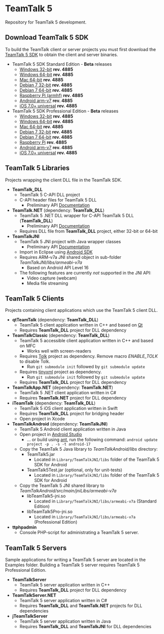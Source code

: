 # TeamTalk 5

Repository for TeamTalk 5 development.

## Download TeamTalk 5 SDK

To build the TeamTalk client or server projects you must first download the
[TeamTalk 5 SDK](http://www.bearware.dk/?page_id=393) to obtain the client and server binaries.

* TeamTalk 5 SDK Standard Edition - **Beta** releases
  * [Windows 32-bit](http://bearware.dk/test/teamtalksdk/v5.2.2.4885/tt5sdk_v5.2.2.4885_win32.zip) **rev. 4885**
  * [Windows 64-bit](http://bearware.dk/test/teamtalksdk/v5.2.2.4885/tt5sdk_v5.2.2.4885_win64.zip) **rev. 4885**
  * [Mac 64-bit](http://bearware.dk/test/teamtalksdk/v5.2.2.4885/tt5sdk_v5.2.2.4885_macos_x86_64.tar.gz) **rev. 4885**
  * [Debian 7 32-bit](http://bearware.dk/test/teamtalksdk/v5.2.2.4885/tt5sdk_v5.2.2.4885_debian7_i386.tar.gz) **rev. 4885**
  * [Debian 7 64-bit](http://bearware.dk/test/teamtalksdk/v5.2.2.4885/tt5sdk_v5.2.2.4885_debian7_x86_64.tar.gz) **rev. 4885**
  * [Raspberry Pi (armhf)](http://bearware.dk/test/teamtalksdk/v5.2.2.4885/tt5sdk_v5.2.2.4885_raspbian_armhf.tar.gz) **rev. 4885**
  * [Android arm-v7](http://bearware.dk/test/teamtalksdk/v5.2.2.4885/tt5sdk_v5.2.2.4885_android_armv7a.tar.gz)  **rev. 4885**
  * [iOS 7.0+ universal](http://bearware.dk/test/teamtalksdk/v5.2.2.4885/tt5sdk_v5.2.2.4885_ios_universal.tar.gz)  **rev. 4885**
* TeamTalk 5 SDK Professional Edition - **Beta** releases
  * [Windows 32-bit](http://bearware.dk/test/teamtalksdk/v5.2.2.4885/tt5prosdk_v5.2.2.4885_win32.zip) **rev. 4885**
  * [Windows 64-bit](http://bearware.dk/test/teamtalksdk/v5.2.2.4885/tt5prosdk_v5.2.2.4885_win64.zip) **rev. 4885**
  * [Mac 64-bit](http://bearware.dk/test/teamtalksdk/v5.2.2.4885/tt5prosdk_v5.2.2.4885_macos_x86_64.tar.gz) **rev. 4885**
  * [Debian 7 32-bit](http://bearware.dk/test/teamtalksdk/v5.2.2.4885/tt5prosdk_v5.2.2.4885_debian7_i386.tar.gz) **rev. 4885**
  * [Debian 7 64-bit](http://bearware.dk/test/teamtalksdk/v5.2.2.4885/tt5prosdk_v5.2.2.4885_debian7_x86_64.tar.gz) **rev. 4885**
  * [Raspberry Pi](http://bearware.dk/test/teamtalksdk/v5.2.2.4885/tt5prosdk_v5.2.2.4885_raspbian_armhf.tar.gz) **rev. 4885**
  * [Android arm-v7](http://bearware.dk/test/teamtalksdk/v5.2.2.4885/tt5prosdk_v5.2.2.4885_android_armv7a.tar.gz)  **rev. 4885**
  * [iOS 7.0+ universal](http://bearware.dk/test/teamtalksdk/v5.2.2.4885/tt5prosdk_v5.2.2.4885_ios_universal.tar.gz)  **rev. 4885**

## TeamTalk 5 Libraries
Projects wrapping the client DLL file in the TeamTalk SDK.
* **TeamTalk_DLL**
  * TeamTalk 5 C-API DLL project 
  * C-API header files for TeamTalk 5 DLL
    * Preliminary API [Documentation](http://bearware.dk/test/teamtalksdk/v5.2.2.4885/docs/C-API/)
* **TeamTalk.NET** (dependency: **TeamTalk_DLL**)
  * TeamTalk 5 .NET DLL wrapper for C-API TeamTalk 5 DLL (**TeamTalk_DLL**)
    * Preliminary API [Documentation](http://bearware.dk/test/teamtalksdk/v5.2.2.4885/docs/NET/)
  * Requires DLL file from **TeamTalk_DLL** project, either 32-bit or 64-bit
* **TeamTalkJNI**
  * TeamTalk 5 JNI project with Java wrapper classes
    * Preliminary API [Documentation](http://bearware.dk/test/teamtalksdk/v5.2.2.4885/docs/Java/)
  * Import in Eclipse using [Android SDK](http://developer.android.com/sdk/index.html)
  * Requires ARM-v7a JNI shared object in sub-folder *TeamTalkJNI/libs/armeabi-v7a*
    * Based on Android API Level 16
  * The following features are currently *not* supported in the JNI API:
    * Video capture (webcam)
    * Media file streaming

## TeamTalk 5 Clients
Projects containing client applications which use the TeamTalk 5 client DLL.
* **qtTeamTalk** (dependency: **TeamTalk_DLL**)
  * TeamTalk 5 client application written in C++ and based on [Qt](http://www.qt.io)
  * Requires **TeamTalk_DLL** project for DLL dependency
* **TeamTalkClassic** (dependency: **TeamTalk_DLL**)
  * TeamTalk 5 accessible client application written in C++ and based on MFC
    * Works well with screen-readers
  * Requires [Tolk](https://github.com/dkager/tolk) project as dependency. Remove macro *ENABLE_TOLK* to disable Tolk.
    * Run ```git submodule init``` followed by ```git submodule update```
  * Requires [tinyxml](https://github.com/bear101/tinyxml) project as dependency.
    * Run ```git submodule init``` followed by ```git submodule update```
  * Requires **TeamTalk_DLL** project for DLL dependency
* **TeamTalkApp.NET** (dependency: **TeamTalk.NET**)
  * TeamTalk 5 .NET client application written in C#
  * Requires **TeamTalk.NET** project for DLL dependency
* **iTeamTalk** (dependency: **TeamTalk_DLL**)
  * TeamTalk 5 iOS client application written in Swift
  * Requires **TeamTalk_DLL** project for bridging header
  * Open project in Xcode
* **TeamTalkAndroid** (dependency: **TeamTalkJNI**)
  * TeamTalk 5 Android client application written in Java
  * Open project in [Android Studio](https://developer.android.com/studio/intro/index.html)
    * ... or build using [ant](http://ant.apache.org), run the following command: ```android update project -p . -s -t android-17```
  * Copy the TeamTalk 5 Java library to *TeamTalkAndroid/libs* directory:
    * TeamTalk5.jar
      * Located in ```Library/TeamTalkJNI/libs``` folder of the TeamTalk 5 SDK for Android
    * TeamTalk5Test.jar (optional, only for unit-tests)
      * Located in ```Library/TeamTalkJNI/libs``` folder of the TeamTalk 5 SDK for Android
  * Copy the TeamTalk 5 JNI shared library to *TeamTalkAndroid/src/main/jniLibs/armeabi-v7a*
    * libTeamTalk5-jni.so
        * Located in ```Library/TeamTalkJNI/libs/armeabi-v7a``` (Standard Edition)
    * libTeamTalk5Pro-jni.so
        * Located in ```Library/TeamTalkJNI/libs/armeabi-v7a``` (Professional Edition)
* **ttphpadmin**
  * Console PHP-script for administrating a TeamTalk 5 server.

## TeamTalk 5 Servers
Sample applications for writing a TeamTalk 5 server are located in the Examples folder. Building a TeamTalk 5 server requires TeamTalk 5 Professional Edition.
* **TeamTalkServer**
  * TeamTalk 5 server application written in C++
  * Requires **TeamTalk_DLL** project for DLL dependency
* **TeamTalkServer.NET**
  * TeamTalk 5 server application written in C#
  * Requires **TeamTalk_DLL** and **TeamTalk.NET** projects for DLL dependencies
* **jTeamTalkServer**
  * TeamTalk 5 server application written in Java
  * Requires **TeamTalk_DLL** and **TeamTalkJNI** for DLL dependencies
